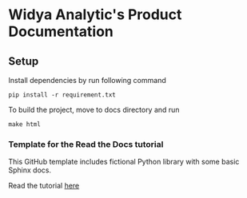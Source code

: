 # Widya Analytic's Product Documentation

## Setup
Install dependencies by run following command
```
pip install -r requirement.txt
```

To build the project, move to docs directory and run
```
make html
```

### Template for the Read the Docs tutorial

This GitHub template includes fictional Python library
with some basic Sphinx docs.

Read the tutorial [here](https://docs.readthedocs.io/en/stable/tutorial/)


